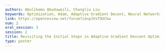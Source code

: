 ```yaml
---
authors: Abulikemu Abuduweili, Changliu Liu
keywords: Optimization, Adam, Adaptive Gradient Decent, Neural Networks
link: https://openreview.net/forum?id=pJVxTOUCkw
num: 2
oral_session: 3
session: 2
title: Revisiting the Initial Steps in Adaptive Gradient Descent Optimization
type: poster
---
```

